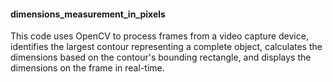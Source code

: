 #### dimensions_measurement_in_pixels


This code uses OpenCV to process frames from a video capture device, identifies the largest contour representing a complete object, calculates the dimensions based on the contour's bounding rectangle, and displays the dimensions on the frame in real-time.
